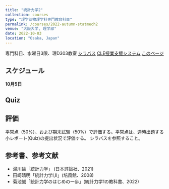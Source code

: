 ```yaml
---
title: "統計力学2"
collection: courses
type: "理学部物理学科専門教育科目"
permalink: /courses/2022-autumn-statmech2
venue: "大阪大学, 理学部"
date: 2022-10-03
location: "Osaka, Japan"
---
```


専門科目、水曜日3限、理D303教室
[シラバス](https://koan.osaka-u.ac.jp/campusweb/campussquare.do?_flowExecutionKey=_cBD4806F5-1749-F436-796D-90C4434EEC91_kCF74DA0C-5CB9-AA3C-011D-7E3DCDD29740)
[CLE授業支援システム](https://www.cle.osaka-u.ac.jp/ultra/courses/_149590_1/cl/outline)
[このページ](https://stsykw.github.io/courses/2022-autumn-statmech2)
 
スケジュール
----------
**10月5日**  






Quiz
----


評価
---
平常点（50%）、および期末試験（50%）で評価する。平常点は、適時出題する小レポート(Quiz)の提出状況で評価する。
シラバスを参照すること。



参考書、参考文献
-------------
* 湯川諭「統計力学」 (日本評論社、2021) 
* 田崎晴明「統計力学I,II」(培風館、2008)
* 菊池誠「統計力学のはじめの一歩」(統計力学1の教科書、2022)

